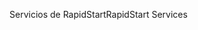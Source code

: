 <span data-ttu-id="e7d6c-101">Servicios de RapidStart</span><span class="sxs-lookup"><span data-stu-id="e7d6c-101">RapidStart Services</span></span>